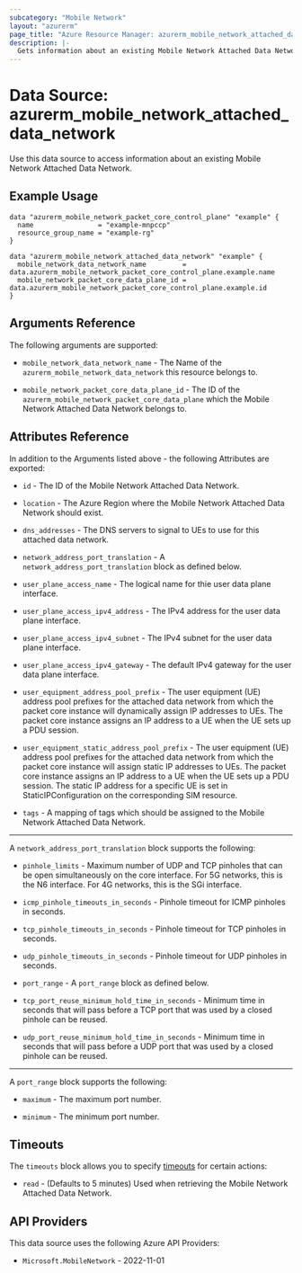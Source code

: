 ```yaml
---
subcategory: "Mobile Network"
layout: "azurerm"
page_title: "Azure Resource Manager: azurerm_mobile_network_attached_data_network"
description: |-
  Gets information about an existing Mobile Network Attached Data Network.
---
```


# Data Source: azurerm_mobile_network_attached_data_network

Use this data source to access information about an existing Mobile Network Attached Data Network.

## Example Usage

```hcl
data "azurerm_mobile_network_packet_core_control_plane" "example" {
  name                = "example-mnpccp"
  resource_group_name = "example-rg"
}

data "azurerm_mobile_network_attached_data_network" "example" {
  mobile_network_data_network_name         = data.azurerm_mobile_network_packet_core_control_plane.example.name
  mobile_network_packet_core_data_plane_id = data.azurerm_mobile_network_packet_core_control_plane.example.id
}
```

## Arguments Reference

The following arguments are supported:

* `mobile_network_data_network_name` - The Name of the `azurerm_mobile_network_data_network` this resource belongs to.

* `mobile_network_packet_core_data_plane_id` - The ID of the `azurerm_mobile_network_packet_core_data_plane` which the Mobile Network Attached Data Network belongs to.

## Attributes Reference

In addition to the Arguments listed above - the following Attributes are exported:

* `id` - The ID of the Mobile Network Attached Data Network.

* `location` - The Azure Region where the Mobile Network Attached Data Network should exist. 

* `dns_addresses` - The DNS servers to signal to UEs to use for this attached data network.

* `network_address_port_translation` - A `network_address_port_translation` block as defined below.

* `user_plane_access_name` - The logical name for thie user data plane interface.

* `user_plane_access_ipv4_address` - The IPv4 address for the user data plane interface.

* `user_plane_access_ipv4_subnet` - The IPv4 subnet for the user data plane interface.

* `user_plane_access_ipv4_gateway` - The default IPv4 gateway for the user data plane interface.

* `user_equipment_address_pool_prefix` - The user equipment (UE) address pool prefixes for the attached data network from which the packet core instance will dynamically assign IP addresses to UEs. The packet core instance assigns an IP address to a UE when the UE sets up a PDU session.

* `user_equipment_static_address_pool_prefix` - The user equipment (UE) address pool prefixes for the attached data network from which the packet core instance will assign static IP addresses to UEs. The packet core instance assigns an IP address to a UE when the UE sets up a PDU session. The static IP address for a specific UE is set in StaticIPConfiguration on the corresponding SIM resource.

* `tags` - A mapping of tags which should be assigned to the Mobile Network Attached Data Network.

---

A `network_address_port_translation` block supports the following:

* `pinhole_limits` - Maximum number of UDP and TCP pinholes that can be open simultaneously on the core interface. For 5G networks, this is the N6 interface. For 4G networks, this is the SGi interface.

* `icmp_pinhole_timeouts_in_seconds` - Pinhole timeout for ICMP pinholes in seconds. 

* `tcp_pinhole_timeouts_in_seconds` - Pinhole timeout for TCP pinholes in seconds.

* `udp_pinhole_timeouts_in_seconds` - Pinhole timeout for UDP pinholes in seconds.

* `port_range` - A `port_range` block as defined below.

* `tcp_port_reuse_minimum_hold_time_in_seconds` - Minimum time in seconds that will pass before a TCP port that was used by a closed pinhole can be reused.

* `udp_port_reuse_minimum_hold_time_in_seconds` - Minimum time in seconds that will pass before a UDP port that was used by a closed pinhole can be reused.

---

A `port_range` block supports the following:

* `maximum` - The maximum port number.

* `minimum` - The minimum port number.

## Timeouts

The `timeouts` block allows you to specify [timeouts](https://www.terraform.io/docs/configuration/resources.html#timeouts) for certain actions:

* `read` - (Defaults to 5 minutes) Used when retrieving the Mobile Network Attached Data Network.

## API Providers
<!-- This section is generated, changes will be overwritten -->
This data source uses the following Azure API Providers:

* `Microsoft.MobileNetwork` - 2022-11-01
